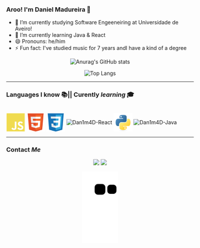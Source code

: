 ### Aroo! I'm Daniel Madureira 👋
- 🔭 I’m currently studying Software Engeeneiring at Universidade de Aveiro!
- 🌱 I’m currently learning Java & React
- 😄 Pronouns: he/him
- ⚡ Fun fact: I've studied music for 7 years andI have a kind of a degree

<div align="center">
    <p><img height="180em" src="https://github-readme-stats.vercel.app/api?username=Dan1m4D&amp;count_private=true&amp;show_icons=true&amp;theme=nightowl" alt="Anurag&#39;s GitHub stats"></p>
    <p><img height="180em" src="https://github-readme-stats.vercel.app/api/top-langs/?username=Dan1m4D&amp;langs_count=8&amp;layout=compact&amp;theme=nightowl" alt="Top Langs"></p>
</div>

***
### __Languages__ I know 📚|| Curently _learning_ 🎓

<div style="display: inline_block"><br>
  <img align="center" alt="Dan1m4D-Js" height="50" width="50" src="https://raw.githubusercontent.com/devicons/devicon/master/icons/javascript/javascript-plain.svg"> 
  <img align="center" alt="Dan1m4D-HTML" height="50" width="50" src="https://raw.githubusercontent.com/devicons/devicon/master/icons/html5/html5-original.svg">
  <img align="center" alt="Dan1m4D-CSS" height="50" width="50" src="https://raw.githubusercontent.com/devicons/devicon/master/icons/css3/css3-original.svg">
  <img align="center" height="50" width="50"    alt="Dan1m4D-React" src="https://cdn.jsdelivr.net/gh/devicons/devicon/icons/react/react-original.svg" />
  <img align="center" alt="Dan1m4D-Python" height="50" width="50" src="https://raw.githubusercontent.com/devicons/devicon/master/icons/python/python-original.svg">
  <img align="center" height="50" width="50" alt="Dan1m4D-Java" src="https://cdn.jsdelivr.net/gh/devicons/devicon/icons/java/java-original.svg" />
  
</div>

***
### Contact _Me_ 

<div align="center">
   <a href="https://www.instagram.com/dani_mad7/" target="_blank"><img src="https://img.shields.io/badge/-Instagram-%23E4405F?style=for-the-badge&logo=instagram&logoColor=white" target="_blank"></a>
  <a href = "mailto:daniel.madureira@ua.pt"><img src="https://img.shields.io/badge/Gmail-D14836?style=for-the-badge&logo=gmail&logoColor=white" target="_blank"></a>


![Snake animation](https://github.com/Dan1m4D/Dan1m4D/blob/output/github-contribution-grid-snake.svg)
</div>
